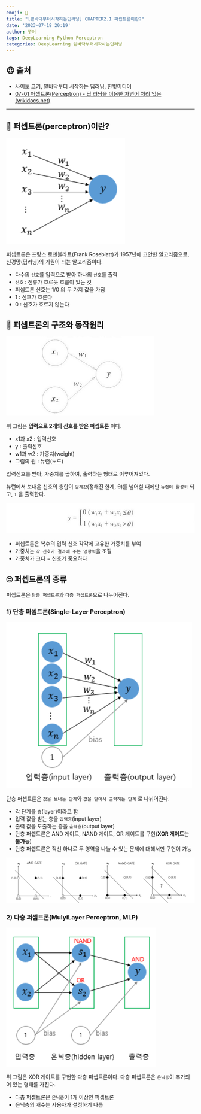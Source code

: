 ```yaml
---
emoji: 🧠
title: "[밑바닥부터시작하는딥러닝] CHAPTER2.1 퍼셉트론이란?"
date: '2023-07-18 20:19'
author: 쭈이
tags: DeepLearning Python Perceptron
categories: DeepLearning 밑바닥부터시작하는딥러닝
---
```



## 😍 출처

- 사이토 고키, 밑바닥부터 시작하는 딥러닝, 한빛미디어
- [07-01 퍼셉트론(Perceptron) - 딥 러닝을 이용한 자연어 처리 입문 (wikidocs.net)](https://wikidocs.net/24958)


---

## 🤗 퍼셉트론(perceptron)이란?

![Untitled](Untitled.png)

퍼셉트론은 프랑스 로젠블라트(Frank Roseblatt)가 1957년에 고안한 알고리즘으로, 신경망(딥러닝)의 기원이 되는 알고리즘이다.

- 다수의 `신호`를 입력으로 받아 하나의 `신호`를 출력
- `신호` : 전류가 흐르듯 흐름이 있는 것
- 퍼셉트론 신호는 1/0 의 두 가지 값을 가짐
- 1 : 신호가 흐른다
- 0 : 신호가 흐르지 않는다

## 🤭 퍼셉트론의 구조와 동작원리

![Untitled](Untitled_1.png)

위 그림은 **입력으로 2개의 신호를 받은 퍼셉트론** 이다.

- x1과 x2 : 입력신호
- y : 출력신호
- w1과 w2 : 가중치(weight)
- 그림의 원 : 뉴런(노드)

입력신호를 받아, 가중치를 곱하여, 출력하는 형태로 이루어져있다.

뉴런에서 보내온 신호의 총합이 `임계값`(정해진 한계, θ)를 넘어설 때에만 `뉴런이 활성화` 되고, `1` 을 출력한다.

![Untitled](Untitled_2.png)

- 퍼셉트론은 복수의 입력 신호 각각에 고유한 가중치를 부여
- 가중치는 `각 신호가 결과에 주는 영향력`을 조절
- 가중치가 크다 = 신호가 중요하다

## 🙄 퍼셉트론의 종류

퍼셉트론은 `단층 퍼셉트론`과 `다층 퍼셉트론`으로 나누어진다.

### 1) 단층 퍼셉트론(Single-Layer Perceptron)

![Untitled](Untitled_3.png)

단층 퍼셉트론은 `값을 보내는 단계`와 `값을 받아서 출력하는 단계` 로 나뉘어진다.

- 각 단계를 `층`(layer)이라고 함
- 입력 값을 받는 층을 `입력층`(input layer)
- 출력 값을 도출하는 층을 `출력층`(output layer)
- 단층 퍼셉트론은 AND 게이트, NAND 게이트, OR 게이트를 구현(**XOR 게이트는 불가능**)
- 단층 퍼셉트론은 직선 하나로 두 영역을 나눌 수 있는 문제에 대해서만 구현이 가능

![Untitled](Untitled_4.png)

### 2) 다층 퍼셉트론(MulyiLayer Perceptron, MLP)

![Untitled](Untitled_5.png)

위 그림은 XOR 게이트를 구현한 다층 퍼셉트론이다. 다층 퍼셉트론은 `은닉층`이 추가되어 있는 형태를 가진다.

- 다층 퍼셉트론은 `은닉층`이 1개 이상인 퍼셉트론
- 은닉층의 개수는 사용자가 설정하기 나름

```toc

```